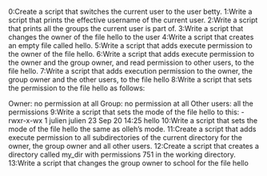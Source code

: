 0:Create a script that switches the current user to the user betty.
1:Write a script that prints the effective username of the current user.
2:Write a script that prints all the groups the current user is part of.
3:Write a script that changes the owner of the file hello to the user
4:Write a script that creates an empty file called hello.
5:Write a script that adds execute permission to the owner of the file hello.
6:Write a script that adds execute permission to the owner and the group owner, and read permission to other users, to the file hello.
7:Write a script that adds execution permission to the owner, the group owner and the other users, to the file hello
8:Write a script that sets the permission to the file hello as follows:

Owner: no permission at all
Group: no permission at all
Other users: all the permissions
9:Write a script that sets the mode of the file hello to this:
-rwxr-x-wx 1 julien julien 23 Sep 20 14:25 hello
10:Write a script that sets the mode of the file hello the same as olleh’s mode.
11:Create a script that adds execute permission to all subdirectories of the current directory for the owner, the group owner and all other users.
12:Create a script that creates a directory called my_dir with permissions 751 in the working directory.
13:Write a script that changes the group owner to school for the file hello

